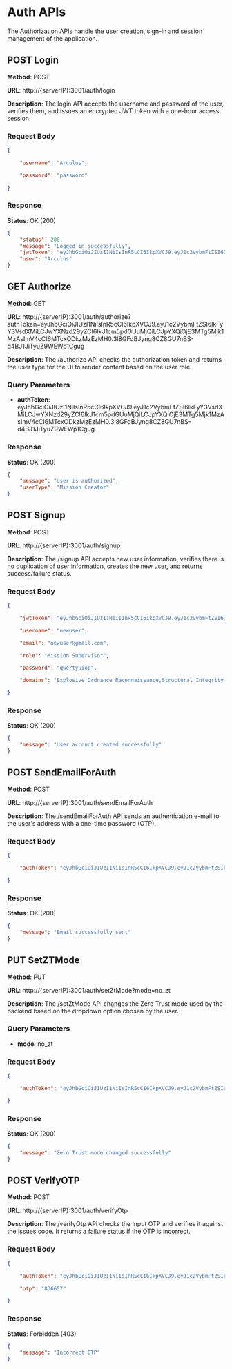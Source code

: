 # Auth APIs

The Authorization APIs handle the user creation, sign-in and session management of the application.

## POST Login

**Method**: POST

**URL**: http://{serverIP}:3001/auth/login

**Description**: The login API accepts the username and password of the user, verifies them, and issues an encrypted JWT token with a one-hour access session.

### Request Body
```json
{

    "username": "Arculus",

    "password": "password"

}
```

### Response
**Status**: OK (200)

```json
{
    "status": 200,
    "message": "Logged in successfully",
    "jwtToken": "eyJhbGciOiJIUzI1NiIsInR5cCI6IkpXVCJ9.eyJ1c2VybmFtZSI6IkFyY3VsdXMiLCJwYXNzd29yZCI6IkJ1cm5pdGUuMjQiLCJpYXQiOjE3MTg5Mjk3ODEsImV4cCI6MTcxODkzMzM4MX0.Tk3StLwQ4tOfzmmX6PNb_BcAd45kUt-hZZ7Ht0bWye8",
    "user": "Arculus"
}
```

## GET Authorize

**Method**: GET

**URL**: http://{serverIP}:3001/auth/authorize?authToken=eyJhbGciOiJIUzI1NiIsInR5cCI6IkpXVCJ9.eyJ1c2VybmFtZSI6IkFyY3VsdXMiLCJwYXNzd29yZCI6IkJ1cm5pdGUuMjQiLCJpYXQiOjE3MTg5Mjk1MzAsImV4cCI6MTcxODkzMzEzMH0.3l8GFdBJyng8CZ8GU7nBS-d4BJ1JiTyuZ9WEWp1Cgug

**Description**: The /authorize API checks the authorization token and returns the user type for the UI to render content based on the user role.

### Query Parameters
- **authToken**: eyJhbGciOiJIUzI1NiIsInR5cCI6IkpXVCJ9.eyJ1c2VybmFtZSI6IkFyY3VsdXMiLCJwYXNzd29yZCI6IkJ1cm5pdGUuMjQiLCJpYXQiOjE3MTg5Mjk1MzAsImV4cCI6MTcxODkzMzEzMH0.3l8GFdBJyng8CZ8GU7nBS-d4BJ1JiTyuZ9WEWp1Cgug

### Response
**Status**: OK (200)

```json
{
    "message": "User is authorized",
    "userType": "Mission Creator"
}
```

## POST Signup

**Method**: POST

**URL**: http://{serverIP}:3001/auth/signup

**Description**: The /signup API accepts new user information, verifies there is no duplication of user information, creates the new user, and returns success/failure status.

### Request Body
```json
{

    "jwtToken": "eyJhbGciOiJIUzI1NiIsInR5cCI6IkpXVCJ9.eyJ1c2VybmFtZSI6IkFyY3VsdXMiLCJwYXNzd29yZCI6IkJ1cm5pdGUuMjQiLCJpYXQiOjE3MTg5Mjk1MzAsImV4cCI6MTcxODkzMzEzMH0.3l8GFdBJyng8CZ8GU7nBS-d4BJ1JiTyuZ9WEWp1Cgug",

    "username": "newuser",

    "email": "newuser@gmail.com",

    "role": "Mission Supervisor",

    "password": "qwertyuiop",

    "domains": "Explosive Ordnance Reconnaissance,Structural Integrity Assessment"

}
```

### Response
**Status**: OK (200)

```json
{
    "message": "User account created successfully"
}
```

## POST SendEmailForAuth

**Method**: POST

**URL**: http://{serverIP}:3001/auth/sendEmailForAuth

**Description**: The /sendEmailForAuth API sends an authentication e-mail to the user's address with a one-time password (OTP).

### Request Body
```json
{

    "authToken": "eyJhbGciOiJIUzI1NiIsInR5cCI6IkpXVCJ9.eyJ1c2VybmFtZSI6IkFyY3VsdXMiLCJwYXNzd29yZCI6IkJ1cm5pdGUuMjQiLCJpYXQiOjE3MTg5Mjk1MzAsImV4cCI6MTcxODkzMzEzMH0.3l8GFdBJyng8CZ8GU7nBS-d4BJ1JiTyuZ9WEWp1Cgug"

}
```

### Response
**Status**: OK (200)

```json
{
    "message": "Email successfully sent"
}
```

## PUT SetZTMode

**Method**: PUT

**URL**: http://{serverIP}:3001/auth/setZtMode?mode=no_zt

**Description**: The /setZtMode API changes the Zero Trust mode used by the backend based on the dropdown option chosen by the user.

### Query Parameters
- **mode**: no_zt

### Request Body
```json
{

    "authToken": "eyJhbGciOiJIUzI1NiIsInR5cCI6IkpXVCJ9.eyJ1c2VybmFtZSI6IkFyY3VsdXMiLCJwYXNzd29yZCI6IkJ1cm5pdGUuMjQiLCJpYXQiOjE3MTg5MzMxNzYsImV4cCI6MTcxODkzNjc3Nn0.MMGXVLY9-F7zACJc_70L5IQeAjKzcxb2my2_4X_AxEM"

}
```

### Response
**Status**: OK (200)

```json
{
    "message": "Zero Trust mode changed successfully"
}
```

## POST VerifyOTP

**Method**: POST

**URL**: http://{serverIP}:3001/auth/verifyOtp

**Description**: The /verifyOtp API checks the input OTP and verifies it against the issues code. It returns a failure status if the OTP is incorrect.

### Request Body
```json
{

    "authToken": "eyJhbGciOiJIUzI1NiIsInR5cCI6IkpXVCJ9.eyJ1c2VybmFtZSI6IkFyY3VsdXMiLCJwYXNzd29yZCI6IkJ1cm5pdGUuMjQiLCJpYXQiOjE3MTg5Mjk1MzAsImV4cCI6MTcxODkzMzEzMH0.3l8GFdBJyng8CZ8GU7nBS-d4BJ1JiTyuZ9WEWp1Cgug",

    "otp": "836657"

}
```

### Response
**Status**: Forbidden (403)

```json
{
    "message": "Incorrect OTP"
}
```

